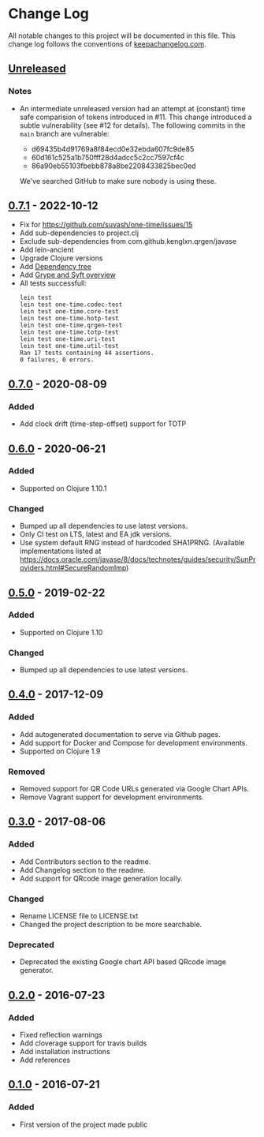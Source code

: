 # Change Log
All notable changes to this project will be documented in this file. This change log follows the conventions of [keepachangelog.com](http://keepachangelog.com/).

## [Unreleased]
### Notes
- An intermediate unreleased version had an attempt at (constant) time safe
  comparision of tokens introduced in #11. This change introduced a subtle
  vulnerability (see #12 for details). The following commits in the `main`
  branch are vulnerable:

  * d69435b4d91769a8f84ecd0e32ebda607fc9de85
  * 60d161c525a1b750fff28d4adcc5c2cc7597cf4c
  * 86a90eb55103fbebb878a8be2208433825bec0ed

  We've searched GitHub to make sure nobody is using these.

## [0.7.1] - 2022-10-12
- Fix for https://github.com/suvash/one-time/issues/15
- Add sub-dependencies to project.clj
- Exclude sub-dependencies from com.github.kenglxn.qrgen/javase
- Add lein-ancient
- Upgrade Clojure versions
- Add [Dependency tree](deps-tree.md)
- Add [Grype and Syft overview](grype-syft.md)
- All tests successfull:
  ```shell
  lein test
  lein test one-time.codec-test
  lein test one-time.core-test
  lein test one-time.hotp-test
  lein test one-time.qrgen-test
  lein test one-time.totp-test
  lein test one-time.uri-test
  lein test one-time.util-test
  Ran 17 tests containing 44 assertions.
  0 failures, 0 errors.
  ```

## [0.7.0] - 2020-08-09
### Added
- Add clock drift (time-step-offset) support for TOTP

## [0.6.0] - 2020-06-21
### Added
- Supported on Clojure 1.10.1

### Changed
- Bumped up all dependencies to use latest versions.
- Only CI test on LTS, latest and EA jdk versions.
- Use system default RNG instead of hardcoded SHA1PRNG. (Available implementations listed at https://docs.oracle.com/javase/8/docs/technotes/guides/security/SunProviders.html#SecureRandomImp)

## [0.5.0] - 2019-02-22
### Added
- Supported on Clojure 1.10

### Changed
- Bumped up all dependencies to use latest versions.

## [0.4.0] - 2017-12-09
### Added
- Add autogenerated documentation to serve via Github pages.
- Add support for Docker and Compose for development environments.
- Supported on Clojure 1.9

### Removed
- Removed support for QR Code URLs generated via Google Chart APIs.
- Remove Vagrant support for development environments.

## [0.3.0] - 2017-08-06
### Added
- Add Contributors section to the readme.
- Add Changelog section to the readme.
- Add support for QRcode image generation locally.

### Changed
- Rename LICENSE file to LICENSE.txt
- Changed the project description to be more searchable.

### Deprecated
- Deprecated the existing Google chart API based QRcode image generator.

## [0.2.0] - 2016-07-23
### Added
- Fixed reflection warnings
- Add cloverage support for travis builds
- Add installation instructions
- Add references

## [0.1.0] - 2016-07-21
### Added
- First version of the project made public

[Unreleased]: https://github.com/suvash/one-time/compare/v0.7.0...HEAD
[0.7.1]: https://github.com/suvash/one-time/compare/v0.7.0...v0.7.1
[0.7.0]: https://github.com/suvash/one-time/compare/v0.6.0...v0.7.0
[0.6.0]: https://github.com/suvash/one-time/compare/v0.5.0...v0.6.0
[0.5.0]: https://github.com/suvash/one-time/compare/v0.4.0...v0.5.0
[0.4.0]: https://github.com/suvash/one-time/compare/v0.3.0...v0.4.0
[0.3.0]: https://github.com/suvash/one-time/compare/v0.2.0...v0.3.0
[0.2.0]: https://github.com/suvash/one-time/compare/v0.1.0...v0.2.0
[0.1.0]: https://github.com/suvash/one-time/compare/120f051fdf53f534acdaf9e8d100b883febca0cf...v0.1.0
